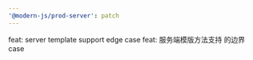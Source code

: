 ```yaml
---
'@modern-js/prod-server': patch
---
```


feat: server template support <head xxx=''> edge case
feat: 服务端模版方法支持 <head xxx=''> 的边界case
